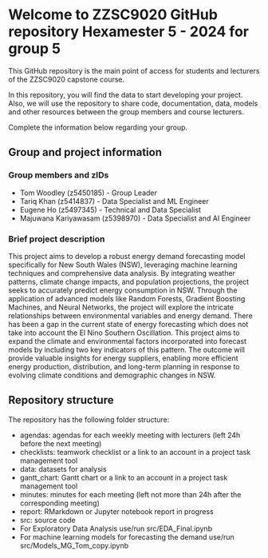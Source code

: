 # Welcome to ZZSC9020 GitHub repository  Hexamester 5 - 2024 for group 5

This GitHub repository is the main point of access for students and lecturers of the ZZSC9020 capstone course. 

In this repository, you will find the data to start developing your project. Also, we will use the repository to share code, documentation, data, models and other resources between the group members and course lecturers.

Complete the information below regarding your group.

## Group and project information

### Group members and zIDs
- Tom Woodley          (z5450185) - Group Leader
- Tariq Khan           (z5414837) - Data Specialist and ML Engineer 
- Eugene Ho            (z5497345) - Technical and Data Specialist
- Majuwana Kariyawasam (z5398970) - Data Specialist and AI Engineer


### Brief project description

This project aims to develop a robust energy demand forecasting model specifically for New South Wales (NSW), leveraging machine learning techniques and comprehensive data analysis. By integrating weather patterns, climate change impacts, and population projections, the project seeks to accurately predict energy consumption in NSW. Through the application of advanced models like Random Forests, Gradient Boosting Machines, and Neural Networks, the project will explore the intricate relationships between environmental variables and energy demand. There has been a gap in the current state of energy forecasting which does not take into account the El Nino Southern Oscillation. This project aims to expand the climate and environmental factors incorporated into forecast models by including two key indicators of this pattern. The outcome will provide valuable insights for energy suppliers, enabling more efficient energy production, distribution, and long-term planning in response to evolving climate conditions and demographic changes in NSW.



## Repository structure

The repository has the following folder structure:

- agendas: agendas for each weekly meeting with lecturers (left 24h before the next meeting)
- checklists: teamwork checklist or a link to an account in a project task management tool
- data: datasets for analysis
- gantt_chart: Gantt chart or a link to an account in a project task management tool
- minutes: minutes for each meeting (left not more than 24h after the corresponding meeting)
- report: RMarkdown or Jupyter notebook report in progress
- src: source code
- For Exploratory Data Analysis use/run src/EDA_Final.ipynb 
- For machine learning models for forecasting the demand  use/run src/Models_MG_Tom_copy.ipynb
